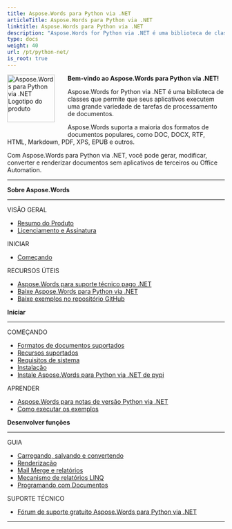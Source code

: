 ```yaml
---
title: Aspose.Words para Python via .NET
articleTitle: Aspose.Words para Python via .NET
linktitle: Aspose.Words para Python via .NET
description: "Aspose.Words for Python via .NET é uma biblioteca de classes que permite que seus aplicativos executem uma grande variedade de tarefas de processamento de documentos – gerar, modificar, converter e renderizar documentos."
type: docs
weight: 40
url: /pt/python-net/
is_root: true
---
```


<img src="/words/python-net/home_1" alt="Aspose.Words para Python via .NET Logotipo do produto" align="left" style="width:110px; margin: 0 30px 30px 0"/>

**Bem-vindo ao Aspose.Words para Python via .NET!**

Aspose.Words for Python via .NET é uma biblioteca de classes que permite que seus aplicativos executem uma grande variedade de tarefas de processamento de documentos.

Aspose.Words suporta a maioria dos formatos de documentos populares, como DOC, DOCX, RTF, HTML, Markdown, PDF, XPS, EPUB e outros.

Com Aspose.Words para Python via .NET, você pode gerar, modificar, converter e renderizar documentos sem aplicativos de terceiros ou Office Automation.

------

<div class="row">
		<div class="col-md-4">
				<p><b>Sobre Aspose.Words</b></p>
						<hr><p>VISÃO GERAL</p></hr>
						<ul>
								<li><a href="/words/pt/python-net/product-overview/">Resumo do Produto</a></li>
								<li><a href="/words/pt/python-net/licensing/">Licenciamento e Assinatura</a></li>
						</ul>
						<p>INICIAR</p>
						<ul>
								<li><a href="/words/pt/python-net/getting-started/">Começando</a></li>
						</ul>
						<p>RECURSOS ÚTEIS</p>
						<ul>
								<li><a href="https://helpdesk.aspose.com/">Aspose.Words para suporte técnico pago .NET</a></li>
								<li><a href="https://releases.aspose.com/words/python">Baixe Aspose.Words para Python via .NET</a></li>
								<li><a href="https://github.com/aspose-words/Aspose.Words-for-Python-via-.NET">Baixe exemplos no repositório GitHub</a></li>
						</ul>
		</div>
		<div class="col-md-4">
				<p><b>Iniciar</b></p>
						<hr><p>COMEÇANDO</p></hr>
						<ul>
								<li><a href="/words/pt/python-net/supported-document-formats/">Formatos de documentos suportados</a></li>
								<li><a href="/words/pt/python-net/features/">Recursos suportados</a></li>
								<li><a href="/words/pt/python-net/system-requirements/">Requisitos de sistema</a></li>
								<li><a href="/words/pt/python-net/installation/">Instalação</a></li>
								<li><a href="https://pypi.org/project/aspose-words/">Instale Aspose.Words para Python via .NET de pypi</a></li>
						</ul>
						<p>APRENDER</p>
						<ul>
			  				<li><a href="https://releases.aspose.com/words/python/release-notes/">Aspose.Words para notas de versão Python via .NET</a></li>
							<li><a href="/words/pt/python-net/how-to-run-the-examples/">Como executar os exemplos</a></li>
						</ul>
		</div>
		<div class="col-md-4">
				<p><b>Desenvolver funções</b></p>
						<hr><p>GUIA</p></hr>
						<ul>
								<li><a href="/words/pt/python-net/loading-saving-and-converting/">Carregando, salvando e convertendo</a></li>
								<li><a href="/words/pt/python-net/rendering/">Renderização</a></li>
								<li><a href="/words/python-net/mail-merge-and-reporting/">Mail Merge e relatórios</a></li>
								<li><a href="/words/python-net/linq-reporting-engine/">Mecanismo de relatórios LINQ</a></li>
								<li><a href="/words/pt/python-net/programming-with-documents/">Programando com Documentos</a></li>
						</ul>
						<p>SUPORTE TÉCNICO</p>
						<ul>
								<li><a href="https://forum.aspose.com/c/words/8">Fórum de suporte gratuito Aspose.Words para Python via .NET</a></li>
						</ul>
		</div>
</div>

------
